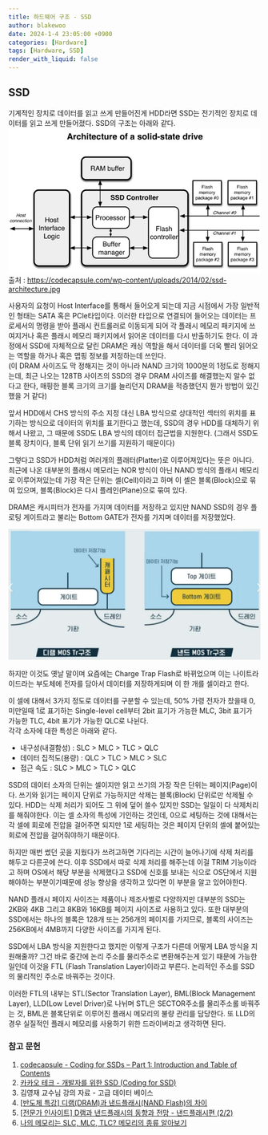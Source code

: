 ```yaml
---
title: 하드웨어 구조 - SSD
author: blakewoo
date: 2024-1-4 23:05:00 +0900
categories: [Hardware]
tags: [Hardware, SSD]
render_with_liquid: false
---
```


## SSD
기계적인 장치로 데이터를 읽고 쓰게 만들어진게 HDD라면 SSD는 전기적인 장치로
데이터를 읽고 쓰게 만들어졌다. SSD의 구조는 아래와 같다.    
![img.png](/assets/blog/os/solid-state-drive.png)   
출처 : https://codecapsule.com/wp-content/uploads/2014/02/ssd-architecture.jpg   

사용자의 요청이 Host Interface를 통해서 들어오게 되는데 지금 시점에서
가장 일반적인 형태는 SATA 혹은 PCle타입이다. 이러한 타입으로 연결되어 들어오는 데이터는
프로세서의 명령을 받아 플래시 컨트롤러로 이동되게 되어 각 플래시 메모리 패키지에 쓰여지거나
혹은 플래시 메모리 패키지에서 읽어온 데이터를 다시 반출하기도 한다.
이 과정에서 SSD에 자체적으로 달린 DRAM은 캐싱 역할을 해서 데이터를 더욱 빨리 읽어오는 역할을 하거나
혹은 맵핑 정보를 저정하는데 쓰인다.   
(이 DRAM 사이즈도 막 정해지는 것이 아니라 NAND 크기의 1000분의 1정도로 정해지는데, 최근 나오는
128TB 사이즈의 SSD의 경우 DRAM 사이즈를 해결했는지 알수 없 다고 한다, 매핑한 블록 크기의 크기를
늘리던지 DRAM을 적층했던지 뭔가 방법이 있긴 했을 거 같다)

앞서 HDD에서 CHS 방식의 주소 지정 대신 LBA 방식으로 상대적인 섹터의 위치를 표기하는 방식으로
데이터의 위치를 표기한다고 했는데, SSD의 경우 HDD를 대체하기 위해서 나왔고, 그 때문에
SSD도 LBA 방식의 데이터 접근법을 지원한다. (그래서 SSD도 블록 장치이다, 블록 단위 읽기 쓰기를 지원하기 때문이다)

그렇다고 SSD가 HDD처럼 여러개의 플래터(Platter)로 이루어져있다는 뜻은 아니다.
최근에 나온 대부분의 플래시 메모리는 NOR 방식이 아닌 NAND 방식의 플래시 메모리로
이루어져있는데 가장 작은 단위는 셀(Cell)이라고 하며 이 셀은 블록(Block)으로 묶여 있으며,
블록(Block)은 다시 플레인(Plane)으로 묶여 있다.

DRAM은 캐시피터가 전자를 가지며 데이터를 저장하고 있지만 NAND SSD의 경우 플로팅 게이트라고 불리는
Bottom GATE가 전자를 가지며 데이터를 저장했었다.

![img.png](/assets/blog/os/structure_of_ssd.png)

하지만 이것도 옛날 말이며 요즘에는 Charge Trap Flash로 바뀌었으며 이는 나이트라이드라는 부도체에
전자를 담아서 데이터를 저장하게되며 이 한 개를 셀이라고 한다.

이 셀에 대해서 3가지 정도로 데이터를 구분할 수 있는데, 50% 가령 전자가 찼을때 0, 미만일때 1로 표기하는
Single-level cell부터 2bit 표기가 가능한 MLC, 3bit 표기가 가능한 TLC, 4bit 표기가 가능한 QLC로 나뉜다.   
각각 소자에 대한 특성은 아래와 같다.

- 내구성(내결함성) : SLC > MLC > TLC > QLC
- 데이터 집적도(용량) : QLC > TLC > MLC > SLC
- 접근 속도 : SLC > MLC > TLC > QLC

SSD의 데이터 소자의 단위는 셀이지만 읽고 쓰기의 가장 작은 단위는 페이지(Page)이다.
쓰기와 읽기는 페이지 단위로 가능하지만 삭제는 블록(Block) 단위로만 삭제될 수 있다.
HDD는 삭제 처리가 되어도 그 위에 덮어 쓸수 있지만 SSD는 일일이 다 삭제처리를 해줘야한다.
이는 셀 소자의 특성에 기인하는 것인데, 0으로 세팅하는 것에 대해서는 각 셀에 회로에 전압을 걸어주면 되지만
1로 세팅하는 것은 페이지 단위의 셀에 붙어있는 회로에 전압을 걸어줘야하기 때문이다.

하지만 매번 썼던 곳을 지웠다가 쓰려고하면 기다리는 시간이 늘어나기에 삭제 처리를 해두고 다른곳에 쓴다.
이후 SSD에서 따로 삭제 처리를 해주는데 이걸 TRIM 기능이라고 하며 OS에서 해당 부분을 삭제했다고
SSD에 신호를 보내는 식으로 OS단에서 지원해야하는 부분이기때문에
성능 향상을 생각하고 있다면 이 부분을 알고 있어야한다.

NAND 플래시 페이지 사이즈는 제품이나 제조사별로 다양하지만 대부분의 SSD는 2KB와 4KB 그리고
8KB와 16KB를 페이지 사이즈로 사용하고 있다.
또한 대부분의 SSD에서는 하나의 블록은 128개 또는 256개의 페이지를 가지므로,
블록의 사이즈는 256KB에서 4MB까지 다양한 사이즈를 가지게 된다.

SSD에서 LBA 방식을 지원한다고 했지만 이렇게 구조가 다른데 어떻게 LBA 방식을 지원해줄까? 그건 바로 중간에 논리 주소를 물리주소로 변환해주는게 있기 때문에
가능한 일인데 이것을 FTL (Flash Translation Layer)이라고 부른다. 논리적인 주소를 SSD의 물리적인 주소로 바꿔주는 것이다.

이러한 FTL의 내부는 STL(Sector Translation Layer), BML(Block Management Layer), LLD(Low Level Driver)로
나뉘며 STL은 SECTOR주소를 물리주소롤 바꿔주는 것, BML은 블록단위로 이루어진 플래시 메모리의 불량 관리를 담당한다.
또 LLD의 경우 실질적인 플래시 메모리를 사용하기 위한 드라이버라고 생각하면 된다.


### 참고 문헌

1. [codecapsule - Coding for SSDs – Part 1: Introduction and Table of Contents](https://codecapsule.com/2014/02/12/coding-for-ssds-part-1-introduction-and-table-of-contents/)
2. [카카오 테크 - 개발자를 위한 SSD (Coding for SSD)](https://tech.kakao.com/2016/07/13/coding-for-ssd-part-1/)
3. 김영재 교수님 강의 자료 - 고급 데이터 베이스
4. [[반도체 특강] 디램(DRAM)과 낸드플래시(NAND Flash)의 차이](skhynix.co.kr)   
5. [[전문가 인사이트] D램과 낸드플래시의 동향과 전망 - 낸드플래시편 (2/2)](skhynix.co.kr)
6. [나의 메모리는 SLC, MLC, TLC? 메모리의 종류 알아보기](https://news.skhynix.co.kr/post/my-memory-is-slc)
